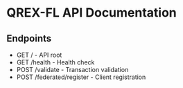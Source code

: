 # QREX-FL API Documentation

## Endpoints
- GET / - API root
- GET /health - Health check
- POST /validate - Transaction validation
- POST /federated/register - Client registration
